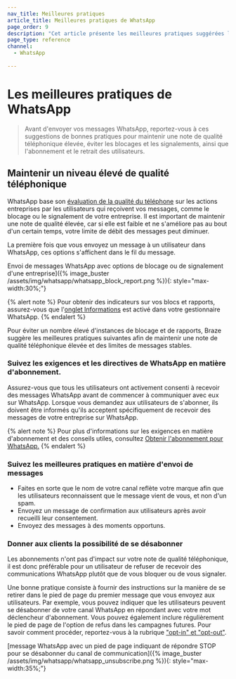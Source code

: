 ```yaml
---
nav_title: Meilleures pratiques
article_title: Meilleures pratiques de WhatsApp
page_order: 9
description: "Cet article présente les meilleures pratiques suggérées lors de l'utilisation du canal de communication WhatsApp, notamment comment maintenir une note de qualité téléphonique élevée et éviter un taux important de blocages et de signalements."
page_type: reference
channel:
  - WhatsApp
 
---
```

# Les meilleures pratiques de WhatsApp

> Avant d'envoyer vos messages WhatsApp, reportez-vous à ces suggestions de bonnes pratiques pour maintenir une note de qualité téléphonique élevée, éviter les blocages et les signalements, ainsi que l'abonnement et le retrait des utilisateurs.

## Maintenir un niveau élevé de qualité téléphonique 

WhatsApp base son [évaluation de la qualité du téléphone](https://www.facebook.com/business/help/896873687365001) sur les actions entreprises par les utilisateurs qui reçoivent vos messages, comme le blocage ou le signalement de votre entreprise. Il est important de maintenir une note de qualité élevée, car si elle est faible et ne s'améliore pas au bout d'un certain temps, votre limite de débit des messages peut diminuer.

La première fois que vous envoyez un message à un utilisateur dans WhatsApp, ces options s'affichent dans le fil du message.

Envoi de messages WhatsApp avec options de blocage ou de signalement d'une entreprise]({% image_buster /assets/img/whatsapp/whatsapp_block_report.png %}){: style="max-width:30%;"}

{% alert note %}
Pour obtenir des indicateurs sur vos blocs et rapports, assurez-vous que l'[onglet Informations](https://www.facebook.com/business/help/683499390267496) est activé dans votre gestionnaire WhatsApp.
{% endalert %}

Pour éviter un nombre élevé d'instances de blocage et de rapports, Braze suggère les meilleures pratiques suivantes afin de maintenir une note de qualité téléphonique élevée et des limites de messages stables. 

### Suivez les exigences et les directives de WhatsApp en matière d'abonnement.

Assurez-vous que tous les utilisateurs ont activement consenti à recevoir des messages WhatsApp avant de commencer à communiquer avec eux sur WhatsApp. Lorsque vous demandez aux utilisateurs de s'abonner, ils doivent être informés qu'ils acceptent spécifiquement de recevoir des messages de votre entreprise sur WhatsApp.

{% alert note %}
Pour plus d'informations sur les exigences en matière d'abonnement et des conseils utiles, consultez [Obtenir l'abonnement pour WhatsApp.](https://developers.facebook.com/docs/whatsapp/overview/getting-opt-in/)
{% endalert %}

### Suivez les meilleures pratiques en matière d'envoi de messages

- Faites en sorte que le nom de votre canal reflète votre marque afin que les utilisateurs reconnaissent que le message vient de vous, et non d'un spam.
- Envoyez un message de confirmation aux utilisateurs après avoir recueilli leur consentement.
- Envoyez des messages à des moments opportuns.

### Donner aux clients la possibilité de se désabonner

Les abonnements n'ont pas d'impact sur votre note de qualité téléphonique, il est donc préférable pour un utilisateur de refuser de recevoir des communications WhatsApp plutôt que de vous bloquer ou de vous signaler.

Une bonne pratique consiste à fournir des instructions sur la manière de se retirer dans le pied de page du premier message que vous envoyez aux utilisateurs. Par exemple, vous pouvez indiquer que les utilisateurs peuvent se désabonner de votre canal WhatsApp en répondant avec votre mot déclencheur d'abonnement. Vous pouvez également inclure régulièrement le pied de page de l'option de refus dans les campagnes futures. Pour savoir comment procéder, reportez-vous à la rubrique ["opt-in" et "opt-out"]({{site.baseurl}}/user_guide/message_building_by_channel/whatsapp/message_processing/opt-ins_and_opt-outs/).
 
[message WhatsApp avec un pied de page indiquant de répondre STOP pour se désabonner du canal de communication]({% image_buster /assets/img/whatsapp/whatsapp_unsubscribe.png %}){: style="max-width:35%;"}

